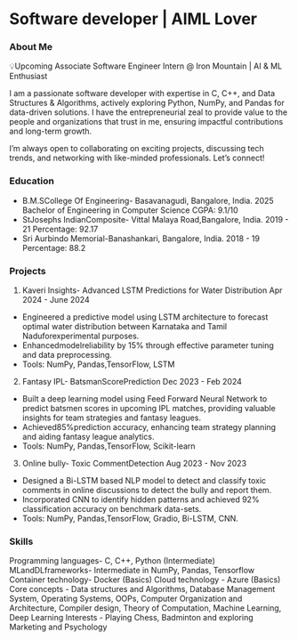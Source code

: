 # Software developer | AIML Lover

### About Me
💡Upcoming Associate Software Engineer Intern @ Iron Mountain | AI & ML Enthusiast

I am a passionate software developer with expertise in C, C++, and Data Structures & Algorithms, actively exploring Python, NumPy, and Pandas for data-driven solutions. I have the entrepreneurial zeal to provide value to the people and organizations that trust in me, ensuring impactful contributions and long-term growth.

I’m always open to collaborating on exciting projects, discussing tech trends, and networking with like-minded professionals. Let’s connect!

### Education
- B.M.SCollege Of Engineering- Basavanagudi, Bangalore, India.                 2025
     Bachelor of Engineering in Computer Science CGPA: 9.1/10
- StJosephs IndianComposite- Vittal Malaya Road,Bangalore, India.         2019 - 21
     Percentage: 92.17
- Sri Aurbindo Memorial-Banashankari, Bangalore, India.                   2018 - 19
     Percentage: 88.2
 
### Projects
1. Kaveri Insights- Advanced LSTM Predictions for Water Distribution                        Apr 2024 - June 2024
 - Engineered a predictive model using LSTM architecture to forecast optimal water distribution between Karnataka and Tamil
   Naduforexperimental purposes.
 - Enhancedmodelreliability by 15% through effective parameter tuning and data preprocessing.
 - Tools: NumPy, Pandas,TensorFlow, LSTM
   
2. Fantasy IPL- BatsmanScorePrediction                                                       Dec 2023 - Feb 2024
 - Built a deep learning model using Feed Forward Neural Network to predict batsmen scores in upcoming IPL matches,
 providing valuable insights for team strategies and fantasy leagues.
 - Achieved85%prediction accuracy, enhancing team strategy planning and aiding fantasy league analytics.
 - Tools: NumPy, Pandas,TensorFlow, Scikit-learn
   
 3. Online bully- Toxic CommentDetection                                                       Aug 2023 - Nov 2023
  - Designed a Bi-LSTM based NLP model to detect and classify toxic comments in online discussions to detect the bully and
    report them.
  - Incorporated CNN to identify hidden patterns and achieved 92% classification accuracy on benchmark data-sets.
  - Tools: NumPy, Pandas,TensorFlow, Gradio, Bi-LSTM, CNN.

### Skills
Programming languages- C, C++, Python (Intermediate)
MLandDLframeworks- Intermediate in NumPy, Pandas, Tensorflow
Container technology- Docker (Basics)
Cloud technology - Azure (Basics)
Core concepts -  Data structures and Algorithms, Database Management System, Operating Systems, OOPs,
                 Computer Organization and Architecture, Compiler design, Theory of Computation, Machine
                 Learning, Deep Learning
Interests - Playing Chess, Badminton and exploring Marketing and Psychology
